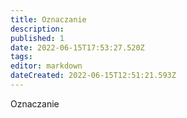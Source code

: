 ```yaml
---
title: Oznaczanie
description: 
published: 1
date: 2022-06-15T17:53:27.520Z
tags: 
editor: markdown
dateCreated: 2022-06-15T12:51:21.593Z
---
```


Oznaczanie
